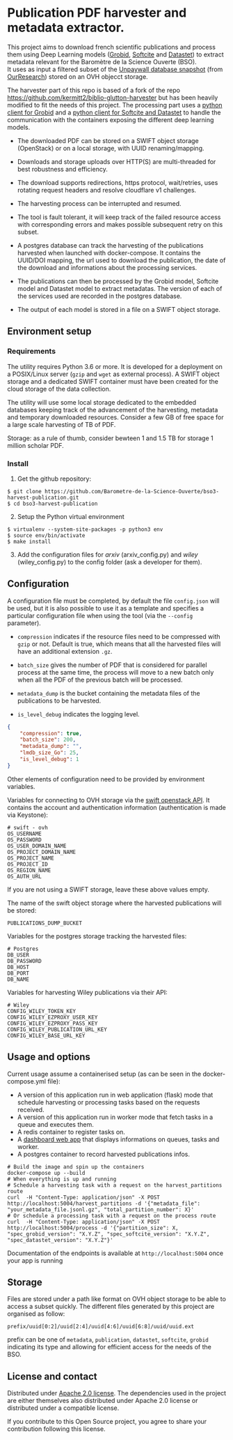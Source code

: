 # Publication PDF harvester and metadata extractor.

This project aims to download french scientific publications and process them using Deep Learning models ([Grobid](https://hub.docker.com/r/grobid/grobid), [Softcite](https://hub.docker.com/r/grobid/software-mentions) and [Datastet](https://hub.docker.com/r/grobid/datastet)) to extract metadata relevant for the Baromètre de la Science Ouverte (BSO).  
It uses as input a filtered subset of the [Unpaywall database snapshot](https://unpaywall.org) (from [OurResearch](http://ourresearch.org/)) stored on an OVH objecct storage.

The harvester part of this repo is based of a fork of the repo https://github.com/kermitt2/biblio-glutton-harvester but has been heavily modified to fit the needs of this project.
The processing part uses a [python client for Grobid](https://github.com/kermitt2/grobid_client_python) and a [python client for Softcite and Datastet](https://github.com/kermitt2/softdata_mentions_client) to handle the communication with the containers exposing the different deep learning models.

* The downloaded PDF can be stored on a SWIFT object storage (OpenStack) or on a local storage, with UUID
  renaming/mapping.

* Downloads and storage uploads over HTTP(S) are multi-threaded for best robustness and efficiency.

* The download supports redirections, https protocol, wait/retries, uses rotating request headers and resolve cloudflare v1 challenges.

* The harvesting process can be interrupted and resumed.

* The tool is fault tolerant, it will keep track of the failed resource access with corresponding errors and makes
  possible subsequent retry on this subset.

* A postgres database can track the harvesting of the publications harvested when launched with docker-compose. It contains the UUID/DOI mapping, the url used to download the publication, the date of the download and informations about the processing services.

* The publications can then be processed by the Grobid model, Softcite model and Datastet model to extract metadatas. The version of each of the services used are recorded in the postgres database.

* The output of each model is stored in a file on a SWIFT object storage.

## Environment setup

### Requirements

The utility requires Python 3.6 or more. It is developed for a deployment on a POSIX/Linux server (`gzip` and `wget` as
external process). A SWIFT object storage and a dedicated SWIFT container must have been created for the cloud storage
of the data collection.

The utility will use some local storage dedicated to the embedded databases keeping track of the advancement of the
harvesting, metadata and temporary downloaded resources. Consider a few GB of free space for a large scale harvesting of
TB of PDF.

Storage: as a rule of thumb, consider bewteen 1 and 1.5 TB for storage 1 million scholar PDF.

### Install

1. Get the github repository:

```shell
$ git clone https://github.com/Barometre-de-la-Science-Ouverte/bso3-harvest-publication.git
$ cd bso3-harvest-publication
```

2. Setup the Python virtual environment

```shell
$ virtualenv --system-site-packages -p python3 env
$ source env/bin/activate
$ make install
```

3. Add the configuration files for *arxiv* (arxiv_config.py) and *wiley* (wiley_config.py) to the config folder (ask a
   developer for them).

## Configuration

A configuration file must be completed, by default the file `config.json` will be used, but it is also possible to use
it as a template and specifies a particular configuration file when using the tool (via the `--config` parameter).

- `compression` indicates if the resource files need to be compressed with `gzip` or not. Default is true, which means
  that all the harvested files will have an additional extension `.gz`.

- `batch_size` gives the number of PDF that is considered for parallel process at the same time, the process will move
  to a new batch only when all the PDF of the previous batch will be processed.

- `metadata_dump` is the bucket containing the metadata files of the publications to be harvested.

- `is_level_debug` indicates the logging level.

```json
{
    "compression": true,
    "batch_size": 200,
    "metadata_dump": "",
    "lmdb_size_Go": 25,
    "is_level_debug": 1
}
```
Other elements of configuration need to be provided by environment variables.  

Variables for connecting to OVH storage via the [swift openstack API](https://docs.ovh.com/fr/storage/debuter-avec-lapi-swift/). It contains the account and authentication information (authentication is made via Keystone):
```
# swift - ovh
OS_USERNAME
OS_PASSWORD
OS_USER_DOMAIN_NAME
OS_PROJECT_DOMAIN_NAME
OS_PROJECT_NAME
OS_PROJECT_ID
OS_REGION_NAME
OS_AUTH_URL
```
If you are not using a SWIFT storage, leave these above values empty.

The name of the swift object storage where the harvested publications will be stored:
```
PUBLICATIONS_DUMP_BUCKET
```
Variables for the postgres storage tracking the harvested files:
```
# Postgres
DB_USER
DB_PASSWORD
DB_HOST
DB_PORT
DB_NAME
```
Variables for harvesting Wiley publications via their API:
```
# Wiley
CONFIG_WILEY_TOKEN_KEY
CONFIG_WILEY_EZPROXY_USER_KEY
CONFIG_WILEY_EZPROXY_PASS_KEY
CONFIG_WILEY_PUBLICATION_URL_KEY
CONFIG_WILEY_BASE_URL_KEY
```

## Usage and options

Current usage assume a containerised setup (as can be seen in the docker-compose.yml file):
- A version of this application run in web application (flask) mode that schedule harvesting or processing tasks based on the requests received.
- A version of this application run in worker mode that fetch tasks in a queue and executes them.
- A redis container to register tasks on.
- A [dashboard web app](https://hub.docker.com/r/dataesr/dashboard-crawler) that displays informations on queues, tasks and worker.
- A postgres container to record harvested publications infos. 

```
# Build the image and spin up the containers
docker-compose up --build
# When everything is up and running
# Schedule a harvesting task with a request on the harvest_partitions route
curl  -H "Content-Type: application/json" -X POST http://localhost:5004/harvest_partitions -d '{"metadata_file": "your_metadata_file.jsonl.gz", "total_partition_number": X}'
# Or schedule a processing task with a request on the process route
curl  -H "Content-Type: application/json" -X POST http://localhost:5004/process -d '{"partition_size": X, "spec_grobid_version": "X.Y.Z", "spec_softcite_version": "X.Y.Z", "spec_datastet_version": "X.Y.Z"}'
```

Documentation of the endpoints is available at `http://localhost:5004` once your app is running

## Storage

Files are stored under a path like format on OVH object storage to be able to access a subset quickly. The different files generated by this project are organised as follow:
```
prefix/uuid[0:2]/uuid[2:4]/uuid[4:6]/uuid[6:8]/uuid/uuid.ext
```
prefix can be one of `metadata`, `publication`, `datastet`, `softcite`, `grobid` indicating its type and allowing for efficient access for the needs of the BSO.


## License and contact

Distributed under [Apache 2.0 license](http://www.apache.org/licenses/LICENSE-2.0). The dependencies used in the project
are either themselves also distributed under Apache 2.0 license or distributed under a compatible license.

If you contribute to this Open Source project, you agree to share your contribution following this license.
